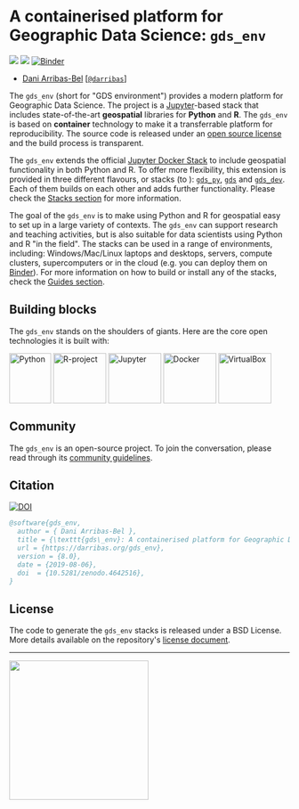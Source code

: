 # A containerised platform for Geographic Data Science: `gds_env`

[![](https://images.microbadger.com/badges/image/darribas/gds:8.0.svg)](https://microbadger.com/images/darribas/gds:8.0 "Get your own image badge on microbadger.com")
[![](https://images.microbadger.com/badges/version/darribas/gds:8.0.svg)](https://microbadger.com/images/darribas/gds:8.0 "Get your own version badge on microbadger.com")
[![Binder](https://mybinder.org/badge_logo.svg)](https://mybinder.org/v2/gh/darribas/gds_env/master)

* [Dani Arribas-Bel](http://darribas.org)
  [[`@darribas`](http://twitter.com/darribas)]
  
The `gds_env` (short for "GDS environment") provides a modern platform for Geographic Data Science. The project is a [Jupyter](https://jupyter.org/)-based stack that includes state-of-the-art **geospatial** libraries for **Python** and **R**. The `gds_env` is based on **container** technology to make it a transferrable platform for reproducibility. The source code is released under an [open source license](https://github.com/darribas/gds_env/blob/master/LICENSE) and the build process is transparent.

The `gds_env` extends the official [Jupyter Docker Stack](https://jupyter-docker-stacks.readthedocs.io/en/latest/) to include geospatial functionality in both Python and R. To offer more flexibility, this extension is provided in three different flavours, or stacks (to ): [`gds_py`](stacks/gds_py), [`gds`](stacks/gds) and [`gds_dev`](stacks/gds_dev). Each of them builds on each other and adds further functionality. Please check the [Stacks section](stacks) for more information.

The goal of the `gds_env` is to make using Python and R for geospatial easy to set up in a large variety of contexts. The `gds_env` can support research and teaching activities, but is also suitable for data scientists using Python and R "in the field". The stacks can be used in a range of environments, including: Windows/Mac/Linux laptops and desktops, servers, compute clusters, supercomputers or in the cloud (e.g. you can deploy them on [Binder](https://mybinder.org/)). For more information on how to build or install any of the stacks, check the [Guides section](guides).

## Building blocks

The `gds_env` stands on the shoulders of giants. Here are the core open technologies it is built with:

 <style>
.vertimg {
  vertical-align: middle;
}
</style>

[<img src="https://upload.wikimedia.org/wikipedia/commons/c/c3/Python-logo-notext.svg" alt="Python" width="75" height="90" class="vertimg">](https://www.python.org/)
[<img src="https://www.r-project.org/logo/Rlogo.svg" alt="R-project" width="95" height="90" class="vertimg">](https://www.r-project.org/)
[<img src="https://upload.wikimedia.org/wikipedia/commons/3/38/Jupyter_logo.svg" alt="Jupyter" width="95" height="90" class="vertimg">](https://jupyter.org/)
[<img src="https://www.docker.com/sites/default/files/d8/2019-07/vertical-logo-monochromatic.png" alt="Docker" width="95" height="90" class="vertimg">](https://www.docker.com/)
[<img src="https://upload.wikimedia.org/wikipedia/commons/d/d5/Virtualbox_logo.png" alt="VirtualBox" width="95" height="90" class="vertimg">](https://www.virtualbox.org/)

## Community

The `gds_env` is an open-source project. To join the conversation, please read through its [community guidelines](contributing).

## Citation

[![DOI](https://zenodo.org/badge/65582539.svg)](https://zenodo.org/badge/latestdoi/65582539)

```bibtex
@software{gds_env,
  author = { Dani Arribas-Bel },
  title = {\texttt{gds\_env}: A containerised platform for Geographic Data Science},
  url = {https://darribas.org/gds_env},
  version = {8.0},
  date = {2019-08-06},
  doi  = {10.5281/zenodo.4642516},
}
```

## License

The code to generate the `gds_env` stacks is released under a BSD License. More details available on the repository's [license document](https://github.com/darribas/gds_env/blob/master/LICENSE).

---

[<img src="https://github.com/darribas/gds_env/raw/master/website/gdsl.png" width="250">](https://www.liverpool.ac.uk/geographic-data-science/)

